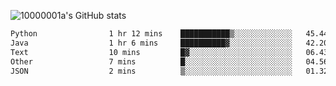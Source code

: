 ![10000001a's GitHub stats](https://github-readme-stats.vercel.app/api?username=10000001a&show_icons=true&theme=onedark&count_private=true)

<!-- [![Top Langs](https://github-readme-stats.vercel.app/api/top-langs/?username=10000001a&layout=compact&theme=onedark&langs_count=5)](https://github.com/anuraghazra/github-readme-stats) -->
<!--
**10000001a/10000001a** is a ✨ _special_ ✨ repository because its `README.md` (this file) appears on your GitHub profile.

Here are some ideas to get you started:

- 🔭 I’m currently working on ...
- 🌱 I’m currently learning ...
- 👯 I’m looking to collaborate on ...
- 🤔 I’m looking for help with ...
- 💬 Ask me about ...
- 📫 How to reach me: ...
- 😄 Pronouns: ...
- ⚡ Fun fact: ...
-->

<!--START_SECTION:waka-->

```txt
Python                1 hr 12 mins    ███████████▒░░░░░░░░░░░░░   45.44 %
Java                  1 hr 6 mins     ██████████▓░░░░░░░░░░░░░░   42.20 %
Text                  10 mins         █▓░░░░░░░░░░░░░░░░░░░░░░░   06.43 %
Other                 7 mins          █░░░░░░░░░░░░░░░░░░░░░░░░   04.56 %
JSON                  2 mins          ▒░░░░░░░░░░░░░░░░░░░░░░░░   01.32 %
```

<!--END_SECTION:waka-->
